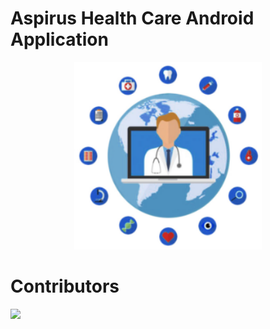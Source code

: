 # Aspirus Health Care Android Application
  <p align="center">
    <img width="300" height="300" src="https://github.com/JMAT-Technologies/Aspirus-Health-Care-Android-App/blob/master/app/src/main/res/drawable/logo.png">
  </p>

# Contributors
  <a href="https://github.com/JMAT-Technologies/Aspirus-Health-Care-Android-App/graphs/contributors">
    <img src="https://contrib.rocks/image?repo=JMAT-Technologies/Aspirus-Health-Care-Android-App" />
  </a>

